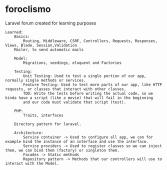 # foroclismo
Laravel forum created for learning purposes

    Learned:
        Basics: 
            Routing, Middleware, CSRF, Controllers, Requests, Responses, Views, Blade, Session,Validation
        Mailer, to send automatic mails
        
        Model:
            Migrations, seedings, eloquent and Factories
    
        Testing:
            Unit Testing: Used to test a single portion of our app, normally single methods or services.
            Feature Testing: Used to test more parts of our app, like HTTP requests, or classes that interact with other classes.
            TDD: Write the tests before writing the actual code, so we kinda have a script (like a movie) that will fail in the beginning
            and our code must validate that script (test).

        PHP:
            Traits, interfaces
        
        Directory pattern for laravel.
        
        Architecture:
            Service container -> Used to configure all app, we can for example bind the instance of an interface and use the interface.
            Service providers -> Used to register classes so we can inject them, we can bind them (factory) or singleton them.
            Facades -> Static methods
            Repository pattern -> Methods that our controllers will use to interact with the Model.
